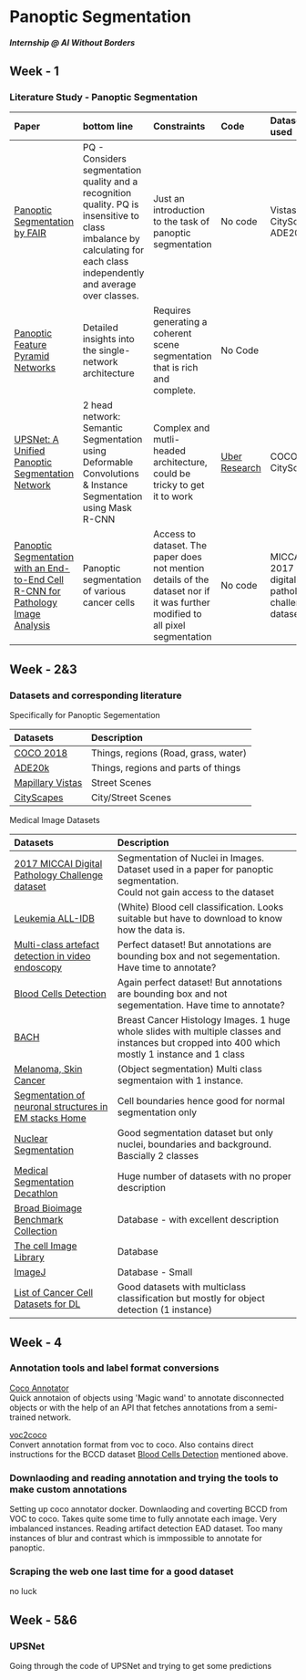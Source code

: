 # Panoptic Segmentation   
##### Internship @ AI Without Borders   

## Week - 1 
### Literature Study - Panoptic Segmentation

|  Paper | bottom line | Constraints | Code | Dataset used |
| :--- | :--- | :--- | :--- | :--- |
|  [Panoptic Segmentation by FAIR](https://arxiv.org/pdf/1801.00868v3.pdf "Panoptic Segmentation by FAIR") | PQ - Considers segmentation quality and a recognition quality. PQ is insensitive to class imbalance by calculating for each class independently and average over classes. | Just an introduction to the task of panoptic segmentation | No code | Vistas, CityScapes, ADE20k |
|  [Panoptic Feature Pyramid Networks](https://arxiv.org/pdf/1901.02446.pdf "Panoptic Feature Pyramid Networks") | Detailed insights into the single-network architecture | Requires generating a coherent scene segmentation that is rich and complete. | No Code |  |
|  [UPSNet: A Unified Panoptic Segmentation Network](https://arxiv.org/pdf/1901.03784v2.pdf "UPSNet: A Unified Panoptic Segmentation Network<br/>") | 2 head network: Semantic Segmentation using Deformable Convolutions & Instance Segmentation using Mask R-CNN  | Complex and mutli-headed architecture, could be tricky to get it to work | [Uber Research](https://github.com/uber-research/UPSNet "Uber Research") | COCO, CityScapes |
|  [Panoptic Segmentation with an End-to-End Cell R-CNN for Pathology Image Analysis](https://link.springer.com/chapter/10.1007/978-3-030-00934-2_27) | Panoptic segmentation of various cancer cells | Access to dataset. The paper does not mention details of the dataset nor if it was further modified to all pixel segmentation | No code | MICCAI 2017 digital pathology challenge dataset |



## Week - 2&3 
### Datasets and corresponding literature

Specifically for Panoptic Segementation

|  Datasets | Description |
| :--- | :--- |
|  [COCO 2018](http://cocodataset.org/index.htm#panoptic-2018 "COCO 2018") | Things, regions (Road, grass, water) |
|  [ADE20k](https://groups.csail.mit.edu/vision/datasets/ADE20K/ "ADE20k") | Things, regions and parts of things |
|  [Mapillary Vistas](https://www.mapillary.com/dataset/vistas "Mapillary Vistas") | Street Scenes |
|  [CityScapes](https://www.cityscapes-dataset.com/benchmarks/#panoptic-scene-labeling-task "CityScapes") | City/Street Scenes |

Medical Image Datasets

|  Datasets | Description |
| :--- | :--- |
|  [2017 MICCAI Digital Pathology Challenge dataset](http://miccai.cloudapp.net/competitions/83 "2017 MICCAI Digital Pathology Challenge dataset") | Segmentation of Nuclei in Images. Dataset used in a paper for panoptic segmentation.<br/>Could not gain access to the dataset |
|  [Leukemia ALL-IDB](https://homes.di.unimi.it/scotti/all/ "Leukemia ALL-IDB") | (White) Blood cell classification. Looks suitable but have to download to know how the data is. |
|  [Multi-class artefact detection in video endoscopy](https://ead2019.grand-challenge.org/EAD2019/ "Multi-class artefact detection in video endoscopy") | Perfect dataset! But annotations are bounding box and not segementation. Have time to annotate? |
|  [ Blood Cells Detection](https://github.com/Shenggan/BCCD_Dataset " Blood Cells Detection") | Again perfect dataset! But annotations are bounding box and not segementation. Have time to annotate? |
|  [BACH](https://iciar2018-challenge.grand-challenge.org/Dataset/ "BACH") | Breast Cancer Histology Images. 1 huge whole slides with multiple classes and instances but cropped into 400 which mostly 1 instance and 1 class | 
|  [Melanoma, Skin Cancer](https://challenge2018.isic-archive.com/task1/training/ "Melanoma, Skin Cancer") | (Object segmentation)  Multi class segmentaion with 1 instance. |
|  [Segmentation of neuronal structures in EM stacks Home](http://brainiac2.mit.edu/isbi_challenge/ "Segmentation of neuronal structures in EM stacks Home") | Cell boundaries hence good for normal segmentation only |
|  [Nuclear Segmentation](https://www.dropbox.com/s/j3154xgkkpkri9w/IEEE_TMI_NuceliSegmentation.pdf?dl=0 "Nuclear Segmentation") | Good segmentation dataset but only nuclei, boundaries and background. Bascially 2 classes |
|  [Medical Segmentation Decathlon](https://decathlon-10.grand-challenge.org/ "Medical Segmentation Decathlon") | Huge number of datasets with no proper description |
|  [Broad Bioimage Benchmark Collection](https://data.broadinstitute.org/bbbc/image_sets.html "Broad Bioimage Benchmark Collection") | Database - with excellent description |
|  [The cell Image Library](http://cellimagelibrary.org/pages/datasets "The cell Image Library") | Database |
|  [ImageJ](https://imagej.net/Public_data_sets "ImageJ") | Database - Small |
|  [List of Cancer Cell Datasets for DL](http://www.andrewjanowczyk.com/deep-learning/ "List of Cancer Cell Datasets for DL") | Good datasets with multiclass classification but mostly for object detection (1 instance) |


## Week - 4
### Annotation tools and label format conversions
[Coco Annotator](https://github.com/jsbroks/coco-annotator/wiki)   
Quick annotaion of objects using 'Magic wand' to annotate disconnected objects or with the help of an API that fetches annotations from a semi-trained network. 

[voc2coco](https://github.com/yukkyo/voc2coco)  
Convert annotation format from voc to coco. Also contains direct instructions for the BCCD dataset [ Blood Cells Detection](https://github.com/Shenggan/BCCD_Dataset " Blood Cells Detection") mentioned above.

### Downlaoding and reading annotation and trying the tools to make custom annotations
Setting up coco annotator docker. Downlaoding and coverting BCCD from VOC to coco. Takes quite some time to fully annotate each image. Very imbalanced instances. 
Reading artifact detection EAD dataset. Too many instances of blur and contrast which is immpossible to annotate for panoptic.
### Scraping the web one last time for a good dataset 
no luck

## Week - 5&6
### UPSNet 
Going through the code of UPSNet and trying to get some predictions
